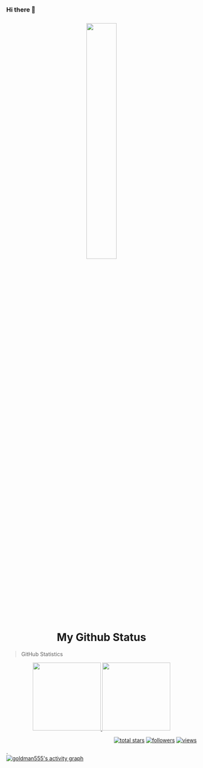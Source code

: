 ### Hi there 👋

<div align="center">  
<img style="margin: 10px" src="https://user-images.githubusercontent.com/2852129/120993792-2d075d80-c784-11eb-8d35-48bf00dfe0d2.png" width="40%" />  
</div>

<h1 align="center">My Github Status </h1>

> GitHub Statistics
<p align="center">
    <a href="https://github.com/goldman555">
      <img height="180em" src="https://github-readme-stats-eight-theta.vercel.app/api?username=goldman555&show_icons=true&theme=algolia&include_all_commits=true&count_private=true"/>
      <img height="180em" src="https://github-readme-stats-eight-theta.vercel.app/api/top-langs/?username=goldman555&layout=compact&langs_count=8&theme=algolia"/>
    </a>
</p>

<p align="right">
  <a href="https://github.com/goldman555?tab=repositories&sort=stargazers">
    <img alt="total stars" title="Total stars on GitHub" src="https://custom-icon-badges.herokuapp.com/badge/dynamic/json?logo=star&color=55960c&labelColor=488207&label=Stars&style=for-the-badge&query=%24.stars&url=https://api.github-star-counter.workers.dev/user/goldman555"/></a>
  <a href="https://github.com/goldman555?tab=followers">
    <img alt="followers" title="Follow me on Github" src="https://custom-icon-badges.herokuapp.com/github/followers/goldman555?color=236ad3&labelColor=1155ba&style=for-the-badge&logo=person-add&label=Follow&logoColor=white"/></a>
  <a href="https://github.com/goldman555">
    <img alt="views" title="GitHub profile views" src="https://shields-io-visitor-counter.herokuapp.com/badge?page=goldman555&style=for-the-badge"/></a>
</p>.

<br/>
<div>
	<a href="https://github.com/goldman555"><img alt="goldman555's activity graph" src="https://activity-graph.herokuapp.com/graph?username=goldman555&bg_color=0e2239&color=58a6ff&line=114a88&point=58a6ff&hide_border=true" /></a>
</div>

<br/>
<br/>
